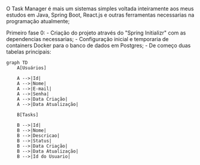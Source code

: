 O Task Manager é mais um sistemas simples voltada inteiramente aos meus estudos em Java, Spring Boot, React.js e outras ferramentas necessarias na programação atualmente;

Primeiro fase 0: 
    - Criação do projeto através do "Spring Initializr" com as dependencias necessarias;
    - Configuração inicial e temporaria de containers Docker para o banco de dados em Postgres;
    - De começo duas tabelas principais:
      

```mermaid
graph TD
    A[Usuários]

    A -->|Id|
    A -->|Nome| 
    A -->|E-mail| 
    A -->|Senha| 
    A -->|Data Criação| 
    A -->|Data Atualização| 

    B[Tasks]

    B -->|Id|
    B -->|Nome| 
    B -->|Descricao| 
    B -->|Status| 
    B -->|Data Criação| 
    B -->|Data Atualização| 
    B -->|Id do Usuario| 
    
```
